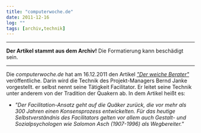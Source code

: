 ```yaml
---
title: "computerwoche.de"
date: 2011-12-16
log: ""
tags: [archiv,technik]
---
```

<hr><b>Der Artikel stammt aus dem Archiv!</b> Die Formatierung kann beschädigt sein.<hr>
Die <i>computerwoche.de</i> hat am 16.12.2011 den Artikel <a href="http://www.computerwoche.de/karriere/karriere-gehalt/2501345/"><i>"Der weiche Berater"</i></a> veröffentliche. Darin wird die Technik  des  Projekt-Managers Bernd Janke vorgestellt. er selbst nennt seine Tätigkeit Facilitator. Er leitet seine Technik unter anderem von der Tradition der Quakern ab. In dem Artikel heißt es:

<ul><li><i>"Der Facilitation-Ansatz  geht auf die Quäker zurück, die vor mehr als 300 Jahren einen Konsensprozess entwickelten. Für das heutige Selbstverständnis des Facilitators gelten vor allem auch Gestalt- und Sozialpsychologen wie Salomon Asch (1907-1996) als Wegbereiter."</i></li></ul>
